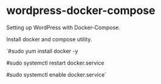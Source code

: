 # wordpress-docker-compose

Setting up WordPress with Docker-Compose.

Install docker and compose utility.

`#sudo yum install docker -y

#sudo systemctl restart docker.service 

#sudo systemctl enable docker.service`


